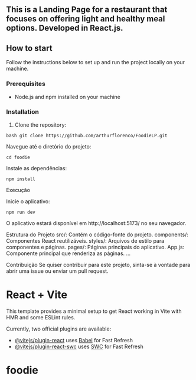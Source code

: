 ## This is a Landing Page for a restaurant that focuses on offering light and healthy meal options. Developed in React.js.


  ## How to start

Follow the instructions below to set up and run the project locally on your machine.

### Prerequisites

- Node.js and npm installed on your machine

### Installation

1. Clone the repository:

`bash
git clone https://github.com/arthurflorenco/FoodieLP.git`


Navegue até o diretório do projeto:

`cd foodie`


Instale as dependências:

`npm install`


Execução

Inicie o aplicativo:

`npm run dev`


O aplicativo estará disponível em http://localhost:5173/ no seu navegador.

Estrutura do Projeto
src/: Contém o código-fonte do projeto.
components/: Componentes React reutilizáveis.
styles/: Arquivos de estilo para componentes e páginas.
pages/: Páginas principais do aplicativo.
App.js: Componente principal que renderiza as páginas.
...

Contribuição
Se quiser contribuir para este projeto, sinta-se à vontade para abrir uma issue ou enviar um pull request.


# React + Vite

This template provides a minimal setup to get React working in Vite with HMR and some ESLint rules.

Currently, two official plugins are available:

- [@vitejs/plugin-react](https://github.com/vitejs/vite-plugin-react/blob/main/packages/plugin-react/README.md) uses [Babel](https://babeljs.io/) for Fast Refresh
- [@vitejs/plugin-react-swc](https://github.com/vitejs/vite-plugin-react-swc) uses [SWC](https://swc.rs/) for Fast Refresh
# foodie
